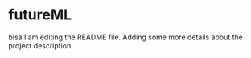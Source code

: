 # futureML
bisa
I am editing the README file. Adding some more details about the project description.
